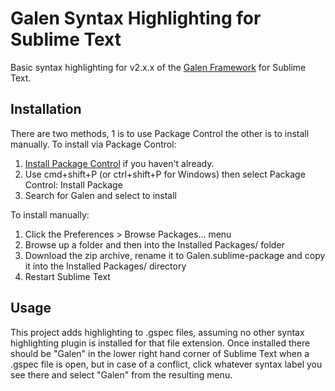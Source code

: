 # Galen Syntax Highlighting for Sublime Text

Basic syntax highlighting for v2.x.x of the [Galen Framework](http://galenframework.com/) for Sublime Text.

## Installation

There are two methods, 1 is to use Package Control the other is to install manually. To install via Package Control:

1. [Install Package Control](https://packagecontrol.io/installation) if you haven't already.
2. Use cmd+shift+P (or ctrl+shift+P for Windows) then select Package Control: Install Package
3. Search for Galen and select to install

To install manually:

1. Click the Preferences > Browse Packages… menu
2. Browse up a folder and then into the Installed Packages/ folder
3. Download the zip archive, rename it to Galen.sublime-package and copy it into the Installed Packages/ directory
4. Restart Sublime Text

## Usage

This project adds highlighting to .gspec files, assuming no other syntax highlighting plugin is installed for that file extension. Once installed there should be "Galen" in the lower right hand corner of Sublime Text when a .gspec file is open, but in case of a conflict, click whatever syntax label you see there and select "Galen" from the resulting menu.
